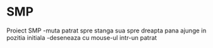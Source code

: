 # SMP

Proiect SMP 
-muta patrat spre stanga sua spre dreapta pana ajunge in pozitia initiala
-deseneaza cu mouse-ul intr-un patrat
